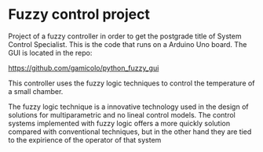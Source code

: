 # Fuzzy control project

Project of a fuzzy controller in order to get the postgrade title of System Control Specialist. This is the code that runs on a Arduino Uno board. The GUI is
located in the repo: 

https://github.com/gamicolo/python_fuzzy_gui

This controller uses the fuzzy logic techniques to control the temperature of a small chamber. 

The fuzzy logic technique is a innovative technology used in the design of solutions for multiparametric and no lineal control models. The control systems
implemented with fuzzy logic offers a more quickly solution compared with conventional techniques, but in the other hand they are tied to the expirience of
the operator of that system
